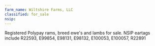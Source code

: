 ```yaml
---
farm_name: Wiltshire Farms, LLC
classified: for_sale
nsip:
---
```


Registered Polypay rams, breed ewe's and lambs for sale. NSIP eartags include R22593, E99854, E98131, E98132, E100053, E100057, R22891

